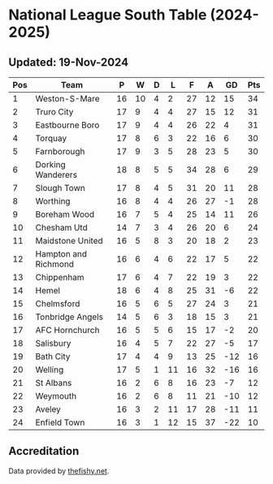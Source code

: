 # National League South Table (2024-2025)
## Updated: 19-Nov-2024

| Pos | Team | P | W | D | L | F | A | GD | Pts |
| --- | --- | --- | --- | --- | --- | --- | --- | --- | --- |
| 1 | Weston-S-Mare | 16 | 10 | 4 | 2 | 27 | 12 | 15 | 34 |
| 2 | Truro City | 17 | 9 | 4 | 4 | 27 | 15 | 12 | 31 |
| 3 | Eastbourne Boro | 17 | 9 | 4 | 4 | 26 | 22 | 4 | 31 |
| 4 | Torquay | 17 | 8 | 6 | 3 | 22 | 16 | 6 | 30 |
| 5 | Farnborough | 17 | 9 | 3 | 5 | 28 | 23 | 5 | 30 |
| 6 | Dorking Wanderers | 18 | 8 | 5 | 5 | 34 | 28 | 6 | 29 |
| 7 | Slough Town | 17 | 8 | 4 | 5 | 31 | 20 | 11 | 28 |
| 8 | Worthing | 16 | 8 | 4 | 4 | 26 | 27 | -1 | 28 |
| 9 | Boreham Wood | 16 | 7 | 5 | 4 | 25 | 14 | 11 | 26 |
| 10 | Chesham Utd | 14 | 7 | 3 | 4 | 26 | 20 | 6 | 24 |
| 11 | Maidstone United | 16 | 5 | 8 | 3 | 20 | 18 | 2 | 23 |
| 12 | Hampton and Richmond | 16 | 6 | 4 | 6 | 22 | 17 | 5 | 22 |
| 13 | Chippenham | 17 | 6 | 4 | 7 | 22 | 19 | 3 | 22 |
| 14 | Hemel | 18 | 6 | 4 | 8 | 25 | 31 | -6 | 22 |
| 15 | Chelmsford | 16 | 5 | 6 | 5 | 27 | 24 | 3 | 21 |
| 16 | Tonbridge Angels | 14 | 5 | 6 | 3 | 18 | 15 | 3 | 21 |
| 17 | AFC Hornchurch | 16 | 5 | 5 | 6 | 15 | 17 | -2 | 20 |
| 18 | Salisbury | 16 | 4 | 5 | 7 | 22 | 27 | -5 | 17 |
| 19 | Bath City | 17 | 4 | 4 | 9 | 13 | 25 | -12 | 16 |
| 20 | Welling | 17 | 5 | 1 | 11 | 16 | 32 | -16 | 16 |
| 21 | St Albans | 16 | 2 | 6 | 8 | 16 | 23 | -7 | 12 |
| 22 | Weymouth | 16 | 2 | 6 | 8 | 11 | 21 | -10 | 12 |
| 23 | Aveley | 16 | 3 | 2 | 11 | 17 | 28 | -11 | 11 |
| 24 | Enfield Town | 16 | 3 | 1 | 12 | 15 | 37 | -22 | 10 |

## Accreditation 

Data provided by [thefishy.net](https://www.thefishy.net/).